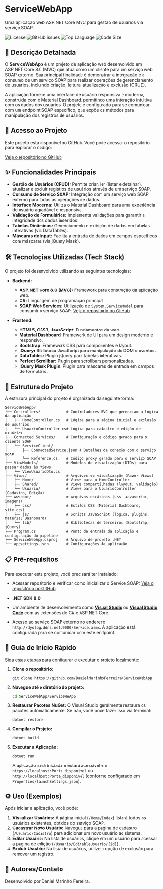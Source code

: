 # ServiceWebApp
Uma aplicação web ASP.NET Core MVC para gestão de usuários via serviço SOAP.

![License](https://img.shields.io/github/license/DanielMarinhoFerreira/ServiceWebApp?style=for-the-badge) ![GitHub issues](https://img.shields.io/github/issues/DanielMarinhoFerreira/ServiceWebApp?style=for-the-badge) ![Top Language](https://img.shields.io/github/languages/top/DanielMarinhoFerreira/ServiceWebApp?style=for-the-badge) ![Code Size](https://img.shields.io/github/languages/code-size/DanielMarinhoFerreira/ServiceWebApp?style=for-the-badge)

## 📝 Descrição Detalhada

O **ServiceWebApp** é um projeto de aplicação web desenvolvido em ASP.NET Core 8.0 (MVC) que atua como um cliente para um serviço web SOAP externo. Sua principal finalidade é demonstrar a integração e o consumo de um serviço SOAP para realizar operações de gerenciamento de usuários, incluindo criação, leitura, atualização e exclusão (CRUD).

A aplicação fornece uma interface de usuário responsiva e moderna, construída com o Material Dashboard, permitindo uma interação intuitiva com os dados dos usuários. O projeto é configurado para se comunicar com um endpoint SOAP específico, que expõe os métodos para manipulação dos registros de usuários.

## 🚀 Acesso ao Projeto

Este projeto está disponível no GitHub. Você pode acessar o repositório para explorar o código:

[Veja o repositório no GitHub](https://github.com/DanielMarinhoFerreira/ServiceWebApp)

## ✨ Funcionalidades Principais

*   **Gestão de Usuários (CRUD):** Permite criar, ler (listar e detalhar), atualizar e excluir registros de usuários através de um serviço SOAP.
*   **Consumo de Serviço SOAP:** Integração com um serviço web SOAP externo para todas as operações de dados.
*   **Interface Moderna:** Utiliza o Material Dashboard para uma experiência de usuário agradável e responsiva.
*   **Validação de Formulários:** Implementa validações para garantir a integridade dos dados inseridos.
*   **Tabelas Dinâmicas:** Gerenciamento e exibição de dados em tabelas interativas (via DataTables).
*   **Máscaras de Input:** Facilita a entrada de dados em campos específicos com máscaras (via jQuery Mask).
  
## 🛠️ Tecnologias Utilizadas (Tech Stack)

O projeto foi desenvolvido utilizando as seguintes tecnologias:

*   **Backend:**
    *   **ASP.NET Core 8.0 (MVC):** Framework para construção da aplicação web.
    *   **C#:** Linguagem de programação principal.
    *   **SOAP Web Services:** Utilização de `System.ServiceModel` para consumir o serviço SOAP. [Veja o repositório no GitHub](https://github.com/DanielMarinhoFerreira/ServiceSoap)

*   **Frontend:**
    *   **HTML5, CSS3, JavaScript:** Fundamentos da web.
    *   **Material Dashboard:** Framework de UI para um design moderno e responsivo.
    *   **Bootstrap:** Framework CSS para componentes e layout.
    *   **jQuery:** Biblioteca JavaScript para manipulação do DOM e eventos.
    *   **DataTables:** Plugin jQuery para tabelas interativas.
    *   **Perfect Scrollbar:** Plugin para scrollbars personalizadas.
    *   **jQuery Mask Plugin:** Plugin para máscaras de entrada em campos de formulário.

## 📂 Estrutura do Projeto

A estrutura principal do projeto é organizada da seguinte forma:

```
ServiceWebApp/
├── Controllers/            # Controladores MVC que gerenciam a lógica da aplicação
│   ├── HomeController.cs   # Lógica para a página inicial e exclusão de usuários
│   └── UsuarioController.cs# Lógica para cadastro e edição de usuários
├── Connected Services/     # Configuração e código gerado para o cliente SOAP
│   └── ServiceClient/
│       ├── ConnectedService.json # Detalhes da conexão com o serviço SOAP
│       └── Reference.cs    # Código proxy gerado para o serviço SOAP
├── ViewModels/             # Modelos de visualização (DTOs) para passar dados às Views
│   └── ViewUsuarioDto.cs
├── Views/                  # Arquivos de visualização (Razor Views)
│   ├── Home/               # Views para o HomeController
│   ├── Shared/             # Views compartilhadas (layout, validação)
│   └── Usuario/            # Views para o UsuarioController (Cadastro, Edição)
├── wwwroot/                # Arquivos estáticos (CSS, JavaScript, imagens)
│   ├── css/                # Estilos CSS (Material Dashboard, site.css)
│   ├── js/                 # Scripts JavaScript (lógica, plugins, Material Dashboard)
│   └── lib/                # Bibliotecas de terceiros (Bootstrap, jQuery)
├── Program.cs              # Ponto de entrada da aplicação e configuração do pipeline
├── ServiceWebApp.csproj    # Arquivo de projeto .NET
└── appsettings.json        # Configurações da aplicação
```

## 📋 Pré-requisitos

Para executar este projeto, você precisará ter instalado:
* Acessar repositorio e verificar como inicializar o Service SOAP:  [Veja o repositório no GitHub](https://github.com/DanielMarinhoFerreira/ServiceSoap)


*   **[.NET SDK 8.0](https://dotnet.microsoft.com/download/dotnet/8.0)**
*   Um ambiente de desenvolvimento como **[Visual Studio](https://visualstudio.microsoft.com/)** ou **[Visual Studio Code](https://code.visualstudio.com/)** com as extensões de C# e ASP.NET Core.
*   Acesso ao serviço SOAP externo no endereço `http://dyolog.ddns.net:9000/Service.asmx`. A aplicação está configurada para se comunicar com este endpoint.

## 🚀 Guia de Início Rápido

Siga estas etapas para configurar e executar o projeto localmente:

1.  **Clone o repositório:**
    ```bash
    git clone https://github.com/DanielMarinhoFerreira/ServiceWebApp
    ```
2.  **Navegue até o diretório do projeto:**
    ```bash
    cd ServiceWebApp/ServiceWeApp
    ```
      
3.  **Restaurar Pacotes NuGet:**
    O Visual Studio geralmente restaura os pacotes automaticamente. Se não, você pode fazer isso via terminal:
    ```bash
    dotnet restore
    ```

4.  **Compilar o Projeto:**
    ```bash
    dotnet build
    ```

5.  **Executar a Aplicação:**
    ```bash
    dotnet run
    ```
    A aplicação será iniciada e estará acessível em `https://localhost:Porta_disponivel` ou `http://localhost:Porta_disponivel` (conforme configurado em `Properties/launchSettings.json`).

## ⚙️ Uso (Exemplos)

Após iniciar a aplicação, você pode:

1.  **Visualizar Usuários:** A página inicial (`/Home/Index`) listará todos os usuários existentes, obtidos do serviço SOAP.
2.  **Cadastrar Novo Usuário:** Navegue para a página de cadastro (`/Usuario/Cadastro`) para adicionar um novo usuário ao sistema.
3.  **Editar Usuário:** Na lista de usuários, clique em um usuário para acessar a página de edição (`/Usuario/EditableUsuario/{id}`).
4.  **Excluir Usuário:** Na lista de usuários, utilize a opção de exclusão para remover um registro.


## 👥 Autores/Contato

Desenvolvido por Daniel Marinho Ferreira.
